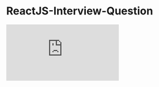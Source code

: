 # ReactJS-Interview-Question

![logo](https://github.com/Ashish-github05/ReactJS-Interview-Question/blob/main/ReactJS%20Interview%20Question.pdf)
